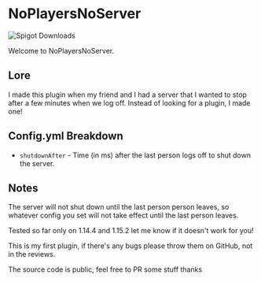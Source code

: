 # NoPlayersNoServer

![Spigot Downloads](https://img.shields.io/spiget/downloads/72385?style=flat-square)

Welcome to NoPlayersNoServer.

## Lore
I made this plugin when my friend and I had a server that I wanted to stop after a few minutes when we log off. Instead of looking for a plugin, I made one!

## Config.yml Breakdown
* `shutdownAfter` - Time (in ms) after the last person logs off to shut down the server.

## Notes

The server will not shut down until the last person person leaves, so whatever config you set will not take effect until the last person leaves.

Tested so far only on 1.14.4 and 1.15.2 let me know if it doesn't work for you!

This is my first plugin, if there's any bugs please throw them on GitHub, not in the reviews.

The source code is public, feel free to PR some stuff thanks
